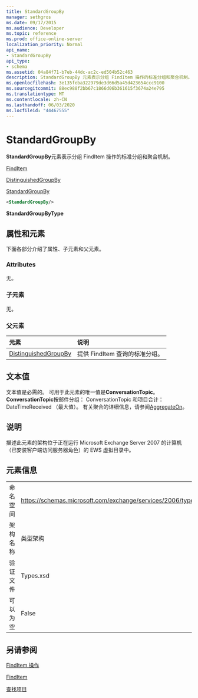 ```yaml
---
title: StandardGroupBy
manager: sethgros
ms.date: 09/17/2015
ms.audience: Developer
ms.topic: reference
ms.prod: office-online-server
localization_priority: Normal
api_name:
- StandardGroupBy
api_type:
- schema
ms.assetid: 04a84f71-b7eb-44dc-ac2c-ed504b52c463
description: StandardGroupBy 元素表示分组 FindItem 操作的标准分组和聚合机制。
ms.openlocfilehash: 3e135feba322979de3d66d5a45d423654ccc9100
ms.sourcegitcommit: 88ec988f2bb67c1866d06b361615f3674a24e795
ms.translationtype: MT
ms.contentlocale: zh-CN
ms.lasthandoff: 06/03/2020
ms.locfileid: "44467555"
---
```

# <a name="standardgroupby"></a>StandardGroupBy

**StandardGroupBy**元素表示分组 FindItem 操作的标准分组和聚合机制。 
  
[FindItem](finditem.md)
  
[DistinguishedGroupBy](distinguishedgroupby.md)
  
[StandardGroupBy](standardgroupby.md)
  
```xml
<StandardGroupBy/>
```

 **StandardGroupByType**
## <a name="attributes-and-elements"></a>属性和元素

下面各部分介绍了属性、子元素和父元素。
  
### <a name="attributes"></a>Attributes

无。
  
### <a name="child-elements"></a>子元素

无。
  
### <a name="parent-elements"></a>父元素

|**元素**|**说明**|
|:-----|:-----|
|[DistinguishedGroupBy](distinguishedgroupby.md) <br/> |提供 FindItem 查询的标准分组。  <br/> |
   
## <a name="text-value"></a>文本值

文本值是必需的。 可用于此元素的唯一值是**ConversationTopic**。 **ConversationTopic**按邮件分组： ConversationTopic 和项目合计： DateTimeReceived （最大值）。 有关聚合的详细信息，请参阅[AggregateOn](aggregateon.md)。
  
## <a name="remarks"></a>说明

描述此元素的架构位于正在运行 Microsoft Exchange Server 2007 的计算机（已安装客户端访问服务器角色）的 EWS 虚拟目录中。
  
## <a name="element-information"></a>元素信息

|||
|:-----|:-----|
|命名空间  <br/> |https://schemas.microsoft.com/exchange/services/2006/types  <br/> |
|架构名称  <br/> |类型架构  <br/> |
|验证文件  <br/> |Types.xsd  <br/> |
|可以为空  <br/> |False  <br/> |
   
## <a name="see-also"></a>另请参阅



[FindItem 操作](finditem-operation.md)
  
[FindItem](finditem.md)


[查找项目](https://msdn.microsoft.com/library/63af1f9c-464b-4fca-9ae3-3d60f24ca93c%28Office.15%29.aspx)

